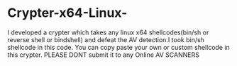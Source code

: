 # Crypter-x64-Linux-


I developed a crypter which takes any linux x64 shellcodes(bin/sh or reverse shell or bindshell) and defeat the AV detection.I took bin/sh shellcode in this code. You can copy paste your own or custom shellcode in this crypter.
PLEASE DONT submit it to any Online AV SCANNERS
